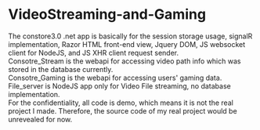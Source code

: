 # VideoStreaming-and-Gaming <br />
The constore3.0 .net app is basically for the session storage usage, signalR implementation, Razor HTML front-end view, Jquery DOM, JS websocket client for NodeJS, and JS XHR client request sender. <br />
Consotre_Stream is the webapi for accessing video path info which was stored in the database currently. <br />
Consotre_Gaming is the webapi for accessing users' gaming data.<br />
File_server is NodeJS app only for Video File streaming, no database implementation.<br />
For the confidentiality, all code is demo, which means it is not the real project I made. Therefore, the source code of my real project would be unrevealed for now.
